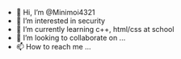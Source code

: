 - 👋 Hi, I’m @Minimoi4321
- 👀 I’m interested in security
- 🌱 I’m currently learning c++, html/css at school
- 💞️ I’m looking to collaborate on ...
- 📫 How to reach me ...

<!---
Minimoi4321/Minimoi4321 is a ✨ special ✨ repository because its `README.md` (this file) appears on your GitHub profile.
You can click the Preview link to take a look at your changes.
--->
